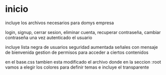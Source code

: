 # inicio
incluye los archivos necesarios para domys empresa

login,
signup,
cerrar sesion, 
eliminar cuenta,
recuperar contraseña,
cambiar contraseña una vez autenticado el usuario

incluye lista negra de usuarios seguridad aumentada
señales con mensaje de bienvenida
gestion de permisos para acceder a ciertos contenidos

en el base.css tambien esta modificado el archivo donde en la seccion :root vamos a elegir los colores para definir temas e incluye el transparente
